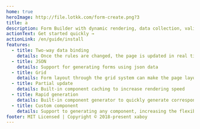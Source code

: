 ```yaml
---
home: true
heroImage: http://file.lotkk.com/form-create.png?3
title: a
description: Form Builder with dynamic rendering, data collection, validation, and submission capabilities
actionText: Get started quickly →
actionLink: /en/guide/install
features:
  - title: Two-way data binding
    details: Once the rules are changed, the page is updated in real time
  - title: JSON
    details: Support for generating forms using json data
  - title: Grid
    details: Form layout through the grid system can make the page layout beautiful and comfortable
  - title: Partial update
    details: Built-in component caching to increase rendering speed
  - title: Rapid generation
    details: Built-in component generator to quickly generate corresponding component rules through chain operations
  - title: Custom component
    details: Support to generating any component, increasing the flexibility of the form, it can fulfill more complex forms
footer: MIT Licensed | Copyright © 2018-present xaboy
---
```

<style>
.home .hero .description {font-size: 1.3rem !important;}
</style>
